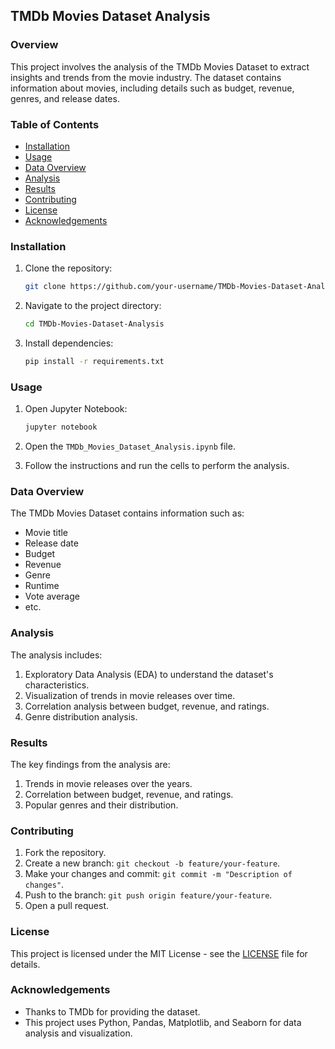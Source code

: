 ## TMDb Movies Dataset Analysis


### Overview

This project involves the analysis of the TMDb Movies Dataset to extract insights and trends from the movie industry. The dataset contains information about movies, including details such as budget, revenue, genres, and release dates.

### Table of Contents

- [Installation](#installation)
- [Usage](#usage)
- [Data Overview](#data-overview)
- [Analysis](#analysis)
- [Results](#results)
- [Contributing](#contributing)
- [License](#license)
- [Acknowledgements](#acknowledgements)

### Installation

1. Clone the repository:

   ```bash
   git clone https://github.com/your-username/TMDb-Movies-Dataset-Analysis.git
   ```

2. Navigate to the project directory:

   ```bash
   cd TMDb-Movies-Dataset-Analysis
   ```

3. Install dependencies:

   ```bash
   pip install -r requirements.txt
   ```

### Usage

1. Open Jupyter Notebook:

   ```bash
   jupyter notebook
   ```

2. Open the `TMDb_Movies_Dataset_Analysis.ipynb` file.

3. Follow the instructions and run the cells to perform the analysis.

### Data Overview

The TMDb Movies Dataset contains information such as:

- Movie title
- Release date
- Budget
- Revenue
- Genre
- Runtime
- Vote average
- etc.

### Analysis

The analysis includes:

1. Exploratory Data Analysis (EDA) to understand the dataset's characteristics.
2. Visualization of trends in movie releases over time.
3. Correlation analysis between budget, revenue, and ratings.
4. Genre distribution analysis.

### Results

The key findings from the analysis are:

1. Trends in movie releases over the years.
2. Correlation between budget, revenue, and ratings.
3. Popular genres and their distribution.

### Contributing

1. Fork the repository.
2. Create a new branch: `git checkout -b feature/your-feature`.
3. Make your changes and commit: `git commit -m "Description of changes"`.
4. Push to the branch: `git push origin feature/your-feature`.
5. Open a pull request.

### License

This project is licensed under the MIT License - see the [LICENSE](https://opensource.org/license/mit/) file for details.

### Acknowledgements

- Thanks to TMDb for providing the dataset.
- This project uses Python, Pandas, Matplotlib, and Seaborn for data analysis and visualization.
